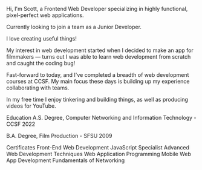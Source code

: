 Hi, I'm Scott, a Frontend Web Developer specializing in highly functional, pixel-perfect web applications.

Currently looking to join a team as a Junior Developer.

I love creating useful things!

My interest in web development started when I decided to make an app for filmmakers — turns out I was able to learn web development from scratch and caught the coding bug!

Fast-forward to today, and I've completed a breadth of web development courses at CCSF. My main focus these days is building up my experience collaborating with teams.

In my free time I enjoy tinkering and building things, as well as producing videos for YouTube.

Education
A.S. Degree, Computer Networking and Information Technology - CCSF 2022

B.A. Degree, Film Production - SFSU 2009

Certificates
Front-End Web Development
JavaScript Specialist
Advanced Web Development Techniques
Web Application Programming
Mobile Web App Development
Fundamentals of Networking

